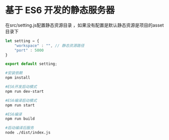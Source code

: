 # 基于 ES6 开发的静态服务器
在src/setting.js配置静态资源目录 ，如果没有配置是默认静态资源是项目的asset目录下
```js
let setting = {
    "workspace" : "", // 静态资源路径
    "port" : 5000
}

export default setting;
```

``` sh
#安装依赖
npm install

#ES6开发启动模式
npm run dev-start

#ES6编译启动模式
npm run start

#ES6编译
npm run build

#启动编译后服务
node ./dist/index.js


```

